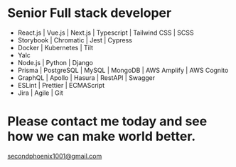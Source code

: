 # Senior Full stack developer

- React.js | Vue.js | Next.js | Typescript | Tailwind CSS | SCSS<br />
- Storybook | Chromatic | Jest | Cypress<br />
- Docker | Kubernetes | Tilt<br />
- Yalc
- Node.js | Python | Django<br />
- Prisma | PostgreSQL | MySQL | MongoDB | AWS Amplify | AWS Cognito<br />
- GraphQL | Apollo | Hasura | RestAPI | Swagger<br />
- ESLint | Prettier | ECMAScript<br />
- Jira | Agile | Git<br />

# Please contact me today and see how we can make world better.
secondphoenix1001@gmail.com

